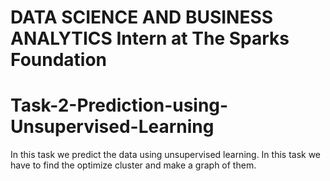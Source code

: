 # DATA SCIENCE AND BUSINESS ANALYTICS Intern at The Sparks Foundation

# Task-2-Prediction-using-Unsupervised-Learning

In this task we predict the data using unsupervised learning. In this task we have to find the optimize cluster and make a graph of them.
